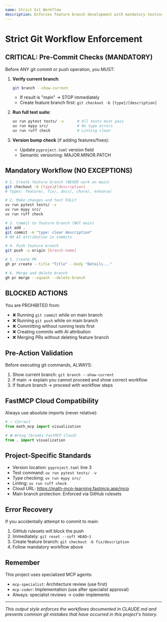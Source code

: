 ```yaml
---
name: Strict Git Workflow
description: Enforces feature branch development with mandatory testing and PR reviews for math-mcp-learning-server
---
```


# Strict Git Workflow Enforcement

## CRITICAL: Pre-Commit Checks (MANDATORY)

Before ANY git commit or push operation, you MUST:

1. **Verify current branch**:
   ```bash
   git branch --show-current
   ```
   - If result is "main" → STOP immediately
   - Create feature branch first: `git checkout -b [type]/[description]`

2. **Run full test suite**:
   ```bash
   uv run pytest tests/ -v      # All tests must pass
   uv run mypy src/             # No type errors
   uv run ruff check            # Linting clean
   ```

3. **Version bump check** (if adding features/fixes):
   - Update `pyproject.toml` version field
   - Semantic versioning: MAJOR.MINOR.PATCH

## Mandatory Workflow (NO EXCEPTIONS)

```bash
# 1. Create feature branch (NEVER work on main)
git checkout -b [type]/[description]
# Types: feature/, fix/, docs/, chore/, enhance/

# 2. Make changes and test FULLY
uv run pytest tests/ -v
uv run mypy src/
uv run ruff check

# 3. Commit to feature branch (NOT main)
git add .
git commit -m "type: clear description"
# NO AI attribution in commits

# 4. Push feature branch
git push -u origin [branch-name]

# 5. Create PR
gh pr create --title "Title" --body "Details..."

# 6. Merge and delete branch
gh pr merge --squash --delete-branch
```

## BLOCKED ACTIONS

You are PROHIBITED from:
- ❌ Running `git commit` while on main branch
- ❌ Running `git push` while on main branch
- ❌ Committing without running tests first
- ❌ Creating commits with AI attribution
- ❌ Merging PRs without deleting feature branch

## Pre-Action Validation

Before executing git commands, ALWAYS:
1. Show current branch: `git branch --show-current`
2. If main → explain you cannot proceed and show correct workflow
3. If feature branch → proceed with workflow steps

## FastMCP Cloud Compatibility

Always use absolute imports (never relative):
```python
# ✅ Correct
from math_mcp import visualization

# ❌ Wrong (breaks FastMCP Cloud)
from . import visualization
```

## Project-Specific Standards

- Version location: `pyproject.toml` line 3
- Test command: `uv run pytest tests/ -v`
- Type checking: `uv run mypy src/`
- Linting: `uv run ruff check`
- Cloud URL: https://math-mcp-learning.fastmcp.app/mcp
- Main branch protection: Enforced via GitHub rulesets

## Error Recovery

If you accidentally attempt to commit to main:
1. GitHub rulesets will block the push
2. Immediately: `git reset --soft HEAD~1`
3. Create feature branch: `git checkout -b fix/description`
4. Follow mandatory workflow above

## Remember

This project uses specialized MCP agents:
- `mcp-specialist`: Architecture review (use first)
- `mcp-coder`: Implementation (use after specialist approval)
- Always: specialist reviews → coder implements

---

*This output style enforces the workflows documented in CLAUDE.md and prevents common git mistakes that have occurred in this project's history.*
